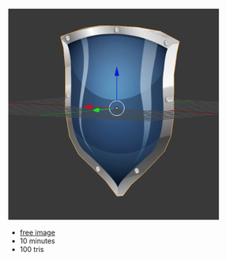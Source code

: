 ![](./output.png)

* [free image](http://all-free-download.com/free-vector/download/metal-shield_312307.html)
* 10 minutes
* 100 tris
